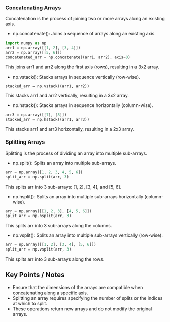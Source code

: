 ### Concatenating Arrays

Concatenation is the process of joining two or more arrays along an existing axis.

- np.concatenate(): Joins a sequence of arrays along an existing axis.

```python
import numpy as np
arr1 = np.array([[1, 2], [3, 4]])
arr2 = np.array([[5, 6]])
concatenated_arr = np.concatenate((arr1, arr2), axis=0)
```

This joins arr1 and arr2 along the first axis (rows), resulting in a 3x2 array.

- np.vstack(): Stacks arrays in sequence vertically (row-wise).

`stacked_arr = np.vstack((arr1, arr2))`

This stacks arr1 and arr2 vertically, resulting in a 3x2 array.

- np.hstack(): Stacks arrays in sequence horizontally (column-wise).

```python
arr3 = np.array([[7], [8]])
stacked_arr = np.hstack((arr1, arr3))
```

This stacks arr1 and arr3 horizontally, resulting in a 2x3 array.

### Splitting Arrays

Splitting is the process of dividing an array into multiple sub-arrays.

- np.split(): Splits an array into multiple sub-arrays.

```python
arr = np.array([1, 2, 3, 4, 5, 6])
split_arr = np.split(arr, 3)
```

This splits arr into 3 sub-arrays: [1, 2], [3, 4], and [5, 6].

- np.hsplit(): Splits an array into multiple sub-arrays horizontally (column-wise).

```python
arr = np.array([[1, 2, 3], [4, 5, 6]])
split_arr = np.hsplit(arr, 3)
```

This splits arr into 3 sub-arrays along the columns.

- np.vsplit(): Splits an array into multiple sub-arrays vertically (row-wise).

```python
arr = np.array([[1, 2], [3, 4], [5, 6]])
split_arr = np.vsplit(arr, 3)
```

This splits arr into 3 sub-arrays along the rows.

## Key Points / Notes

- Ensure that the dimensions of the arrays are compatible when concatenating along a specific axis.
- Splitting an array requires specifying the number of splits or the indices at which to split.
- These operations return new arrays and do not modify the original arrays.
